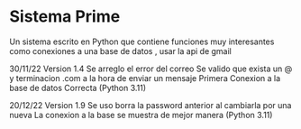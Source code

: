 # Sistema Prime
Un sistema escrito en Python que contiene funciones muy interesantes como conexiones a una base de datos , usar la api de gmail 

30/11/22
Version 1.4
Se arreglo el error del correo
Se valido que exista un @ y terminacion .com a la hora de enviar un mensaje
Primera Conexion a la base de datos Correcta
(Python 3.11)

20/12/22
Version 1.9
Se uso borra la password anterior al cambiarla por una nueva
La conexion a la base se muestra de mejor manera
(Python 3.11)
